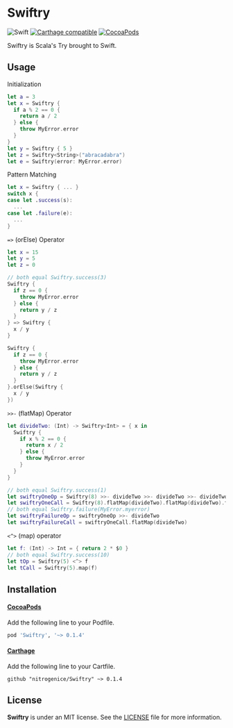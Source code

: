 # Swiftry

![Swift](https://img.shields.io/badge/Swift-3.0-orange.svg)
[![Carthage compatible](https://img.shields.io/badge/Carthage-compatible-4BC51D.svg?style=flat)](https://github.com/Carthage/Carthage)
[![CocoaPods](http://img.shields.io/cocoapods/v/Swiftry.svg)](https://cocoapods.org/pods/Swiftry)

Swiftry is Scala's Try brought to Swift. 

## Usage
Initialization
```swift
let a = 3
let x = Swiftry {
  if a % 2 == 0 {
    return a / 2
  } else {
    throw MyError.error
  }
}
let y = Swiftry { 5 }
let z = Swiftry<String>("abracadabra")
let e = Swiftry(error: MyError.error)
```

Pattern Matching
```swift
let x = Swiftry { ... }
switch x {
case let .success(s):
  ...
case let .failure(e):
  ...
}
```

`=>` (orElse) Operator
```swift
let x = 15
let y = 5
let z = 0

// both equal Swiftry.success(3)
Swiftry {
  if z == 0 {
    throw MyError.error
  } else {
    return y / z
  }
} => Swiftry {
  x / y
}

Swiftry {
  if z == 0 {
    throw MyError.error
  } else {
    return y / z
  }
}.orElse(Swiftry {
  x / y
})
```

`>>-` (flatMap) Operator
```swift
let divideTwo: (Int) -> Swiftry<Int> = { x in
  Swiftry {
    if x % 2 == 0 {
      return x / 2
    } else {
      throw MyError.error
    }
  }
}

// both equal Swiftry.success(1)
let swiftryOneOp = Swiftry(8) >>- divideTwo >>- divideTwo >>- divideTwo
let swiftryOneCall = Swiftry(8).flatMap(divideTwo).flatMap(divideTwo).flatMap(divideTwo)
// both equal Swiftry.failure(MyError.myerror)
let swiftryFailureOp = swiftryOneOp >>- divideTwo
let swiftryFailureCall = swiftryOneCall.flatMap(divideTwo)
```

`<^>` (map) operator
```swift
let f: (Int) -> Int = { return 2 * $0 }
// both equal Swiftry.success(10)
let tOp = Swiftry(5) <^> f
let tCall = Swiftry(5).map(f)
```

## Installation

#### [CocoaPods](https://cocoapods.org)
Add the following line to your Podfile.
```ruby
pod 'Swiftry', '~> 0.1.4'
```

#### [Carthage](https://github.com/Carthage/Carthage)
Add the following line to your Cartfile.
```
github "nitrogenice/Swiftry" ~> 0.1.4
```

## License

**Swiftry** is under an MIT license. See the [LICENSE](LICENSE) file for more information.
